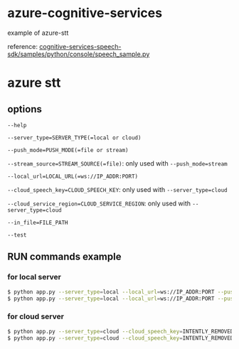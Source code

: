 # azure-cognitive-services
example of azure-stt

reference: [cognitive-services-speech-sdk/samples/python/console/speech_sample.py](https://github.com/Azure-Samples/cognitive-services-speech-sdk/blob/306bda0acdc85e70fdb51e43a635535df2dc580e/samples/python/console/speech_sample.py)

# azure stt
## options
`--help`

`--server_type=SERVER_TYPE(=local or cloud)`

`--push_mode=PUSH_MODE(=file or stream)`

`--stream_source=STREAM_SOURCE(=file)`: only used with `--push_mode=stream`

`--local_url=LOCAL_URL(=ws://IP_ADDR:PORT)`

`--cloud_speech_key=CLOUD_SPEECH_KEY`: only used with `--server_type=cloud`

`--cloud_service_region=CLOUD_SERVICE_REGION`: only used with `--server_type=cloud`

`--in_file=FILE_PATH`

`--test`

## RUN commands example
### for local server
```bash
$ python app.py --server_type=local --local_url=ws://IP_ADDR:PORT --push_mode=file --in_file=PATH_WAV_FILE
$ python app.py --server_type=local --local_url=ws://IP_ADDR:PORT --push_mode=stream --stream_source=file --in_file=PATH_WAV_FILE
```
### for cloud server
```bash
$ python app.py --server_type=cloud --cloud_speech_key=INTENTLY_REMOVED --cloud_service_region=koreacentral --push_mode=file --in_file=PATH_WAV_FILE
$ python app.py --server_type=cloud --cloud_speech_key=INTENTLY_REMOVED --cloud_service_region=koreacentral --push_mode=stream --stream_source=file --in_file=PATH_WAV_FILE
```
